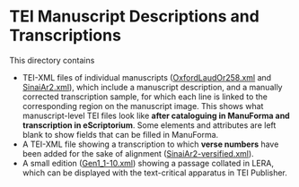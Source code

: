# TEI Manuscript Descriptions and Transcriptions

This directory contains
- TEI-XML files of individual manuscripts ([OxfordLaudOr258.xml](OxfordLaudOr258.xml) and [SinaiAr2.xml](SinaiAr2.xml)), which include a manuscript description, and a manually corrected transcription sample, for which each line is linked to the corresponding region on the manuscript image. This shows what manuscript-level TEI files look like **after cataloguing in ManuForma and transcription in eScriptorium**. Some elements and attributes are left blank to show fields that can be filled in ManuForma.
- A TEI-XML file showing a transcription to which **verse numbers** have been added for the sake of alignment ([SinaiAr2-versified.xml](SinaiAr2-versified.xml)).
- A small edition ([Gen1_1-10.xml](Gen1_1-10.xml)) showing a passage collated in LERA, which can be displayed with the text-critical apparatus in TEI Publisher.
